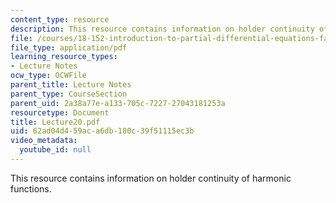 ```yaml
---
content_type: resource
description: This resource contains information on holder continuity of harmonic functions.
file: /courses/18-152-introduction-to-partial-differential-equations-fall-2005/62ad04d459aca6db180c39f51115ec3b_Lecture20.pdf
file_type: application/pdf
learning_resource_types:
- Lecture Notes
ocw_type: OCWFile
parent_title: Lecture Notes
parent_type: CourseSection
parent_uid: 2a38a77e-a133-705c-7227-27043181253a
resourcetype: Document
title: Lecture20.pdf
uid: 62ad04d4-59ac-a6db-180c-39f51115ec3b
video_metadata:
  youtube_id: null
---
```

This resource contains information on holder continuity of harmonic functions.

